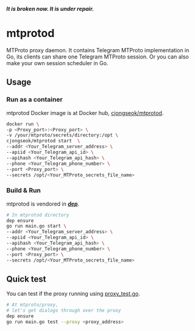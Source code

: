 ***It is broken now. It is under repair.***

mtprotod
===
MTProto proxy daemon.
It contains Telegram MTProto implementation in Go, its clients can share one Telegram MTProto session. Or you can also make your own session scheduler in Go.

Usage
---
### Run as a container
mtprotod Docker image is at Docker hub, [cjongseok/mtprotod](https://hub.docker.com/r/cjongseok/mtprotod/).
```bash
docker run \
-p <Proxy_port>:<Proxy_port> \
-v /your/mtproto/secrets/directory:/opt \
cjongseok/mtprotod start  \
--addr <Your_Telegram_server_address> \
--apiid <Your_Telegram_api_id> \
--apihash <Your_Telegram_api_hash> \
--phone <Your_Telegram_phone_number> \
--port <Proxy_port> \
--secrets /opt/<Your_MTProto_secrets_file_name>
```
### Build & Run
mtprotod is vendored in [***dep***](https://github.com/golang/dep).
```bash
# In mtprotod directory
dep ensure
go run main.go start \
--addr <Your_Telegram_server_address> \
--apiid <Your_Telegram_api_id> \
--apihash <Your_Telegram_api_hash> \
--phone <Your_Telegram_phone_number> \
--port <Proxy_port> \
--secrets /opt/<Your_MTProto_secrets_file_name>
```

Quick test
---
You can test if the proxy running using [proxy_test.go](https://github.com/cjongseok/mtproto/blob/master/proxy/proxy_test.go).
```bash
# At mtproto/proxy,
# let's get dialogs through over the proxy
dep ensure
go run main.go test --proxy <proxy_address>
```
